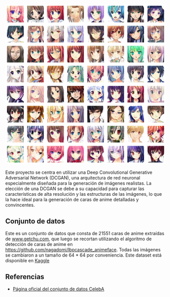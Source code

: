 ![anime](anime.png)

Este proyecto se centra en utilizar una Deep Convolutional Generative Adversarial Network (DCGAN), una arquitectura de red neuronal especialmente diseñada para la generación de imágenes realistas. La elección de una DCGAN se debe a su capacidad para capturar las características de alta resolución y las estructuras de las imágenes, lo que la hace ideal para la generación de caras de anime detalladas y convincentes.

## Conjunto de datos
Este es un conjunto de datos que consta de 21551 caras de anime extraídas de www.getchu.com, que luego se recortan utilizando el algoritmo de detección de caras de anime en https://github.com/nagadomi/lbpcascade_animeface. Todas las imágenes se cambiaron a un tamaño de 64 * 64 por conveniencia. Este dataset está disponible en [Kaggle](https://www.kaggle.com/datasets/soumikrakshit/anime-faces)

## Referencias

- [Página oficial del conjunto de datos CelebA](https://keras.io/examples/generative/dcgan_overriding_train_step/)
